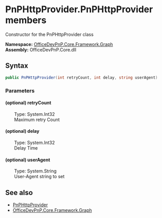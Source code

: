 # PnPHttpProvider.PnPHttpProvider members 
 Constructor for the PnPHttpProvider class   

**Namespace:** [OfficeDevPnP.Core.Framework.Graph](OfficeDevPnP.Core.Framework.Graph.md)  
**Assembly:** OfficeDevPnP.Core.dll  
## Syntax
```C#
public PnPHttpProvider(int retryCount, int delay, string userAgent)
```
### Parameters
#### (optional) retryCount  
&emsp;&emsp;Type: System.Int32  
&emsp;&emsp;Maximum retry Count  


#### (optional) delay  
&emsp;&emsp;Type: System.Int32  
&emsp;&emsp;Delay Time  


#### (optional) userAgent  
&emsp;&emsp;Type: System.String  
&emsp;&emsp;User-Agent string to set  


## See also
- [PnPHttpProvider](OfficeDevPnP.Core.Framework.Graph.PnPHttpProvider.md)
- [OfficeDevPnP.Core.Framework.Graph](OfficeDevPnP.Core.Framework.Graph.md)
